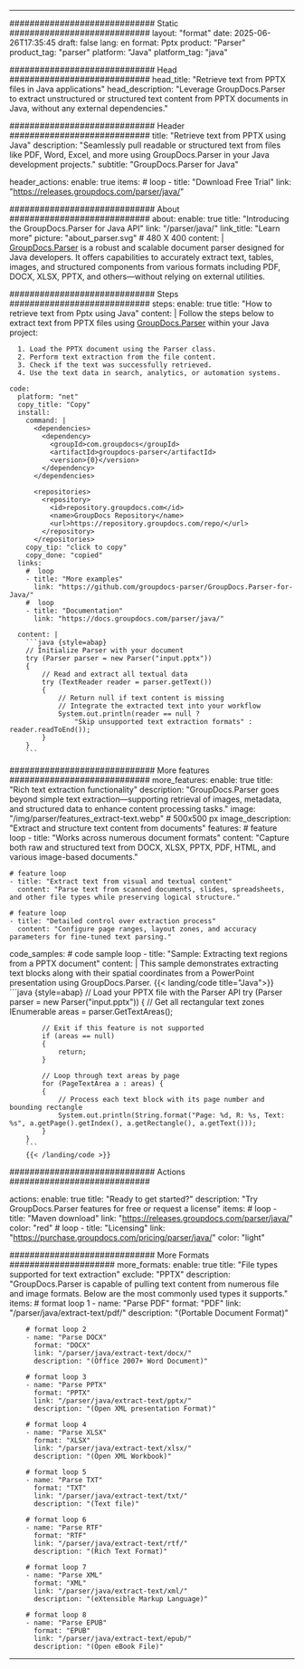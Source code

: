


---
############################# Static ############################
layout: "format"
date:  2025-06-26T17:35:45
draft: false
lang: en
format: Pptx
product: "Parser"
product_tag: "parser"
platform: "Java"
platform_tag: "java"

############################# Head ############################
head_title: "Retrieve text from PPTX files in Java applications"
head_description: "Leverage GroupDocs.Parser to extract unstructured or structured text content from PPTX documents in Java, without any external dependencies."

############################# Header ############################
title: "Retrieve text from PPTX using Java" 
description: "Seamlessly pull readable or structured text from files like PDF, Word, Excel, and more using GroupDocs.Parser in your Java development projects."
subtitle: "GroupDocs.Parser for Java" 

header_actions:
  enable: true
  items:
    #  loop
    - title: "Download Free Trial"
      link: "https://releases.groupdocs.com/parser/java/"
      
############################# About ############################
about:
    enable: true
    title: "Introducing the GroupDocs.Parser for Java API"
    link: "/parser/java/"
    link_title: "Learn more"
    picture: "about_parser.svg" # 480 X 400
    content: |
       [GroupDocs.Parser](/parser/java/) is a robust and scalable document parser designed for Java developers. It offers capabilities to accurately extract text, tables, images, and structured components from various formats including PDF, DOCX, XLSX, PPTX, and others—without relying on external utilities.

############################# Steps ############################
steps:
    enable: true
    title: "How to retrieve text from Pptx using Java"
    content: |
      Follow the steps below to extract text from PPTX files using [GroupDocs.Parser](/parser/java/) within your Java project:
      
      1. Load the PPTX document using the Parser class.
      2. Perform text extraction from the file content.
      3. Check if the text was successfully retrieved.
      4. Use the text data in search, analytics, or automation systems.
   
    code:
      platform: "net"
      copy_title: "Copy"
      install:
        command: |
          <dependencies>
            <dependency>
              <groupId>com.groupdocs</groupId>
              <artifactId>groupdocs-parser</artifactId>
              <version>{0}</version>
            </dependency>
          </dependencies>

          <repositories>
            <repository>
              <id>repository.groupdocs.com</id>
              <name>GroupDocs Repository</name>
              <url>https://repository.groupdocs.com/repo/</url>
            </repository>
          </repositories>
        copy_tip: "click to copy"
        copy_done: "copied"
      links:
        #  loop
        - title: "More examples"
          link: "https://github.com/groupdocs-parser/GroupDocs.Parser-for-Java/"
        #  loop
        - title: "Documentation"
          link: "https://docs.groupdocs.com/parser/java/"
          
      content: |
        ```java {style=abap}
        // Initialize Parser with your document
        try (Parser parser = new Parser("input.pptx"))
        {
            // Read and extract all textual data
            try (TextReader reader = parser.getText())
            {
                // Return null if text content is missing
                // Integrate the extracted text into your workflow
                System.out.println(reader == null ? 
                    "Skip unsupported text extraction formats" : reader.readToEnd());
            }
        }
        ```            

############################# More features ############################
more_features:
  enable: true
  title: "Rich text extraction functionality"
  description: "GroupDocs.Parser goes beyond simple text extraction—supporting retrieval of images, metadata, and structured data to enhance content processing tasks."
  image: "/img/parser/features_extract-text.webp" # 500x500 px
  image_description: "Extract and structure text content from documents"
  features:
    # feature loop
    - title: "Works across numerous document formats"
      content: "Capture both raw and structured text from DOCX, XLSX, PPTX, PDF, HTML, and various image-based documents."

    # feature loop
    - title: "Extract text from visual and textual content"
      content: "Parse text from scanned documents, slides, spreadsheets, and other file types while preserving logical structure."

    # feature loop
    - title: "Detailed control over extraction process"
      content: "Configure page ranges, layout zones, and accuracy parameters for fine-tuned text parsing."
      
  code_samples:
    # code sample loop
    - title: "Sample: Extracting text regions from a PPTX document"
      content: |
        This sample demonstrates extracting text blocks along with their spatial coordinates from a PowerPoint presentation using GroupDocs.Parser.
        {{< landing/code title="Java">}}
        ```java {style=abap}
        //  Load your PPTX file with the Parser API
        try (Parser parser = new Parser("input.pptx"))
        {
            // Get all rectangular text zones
            IEnumerable<PageTextArea> areas = parser.GetTextAreas();

            // Exit if this feature is not supported
            if (areas == null)
            {
                return;
            }

            // Loop through text areas by page
            for (PageTextArea a : areas) {
            {
                // Process each text block with its page number and bounding rectangle
                System.out.println(String.format("Page: %d, R: %s, Text: %s", a.getPage().getIndex(), a.getRectangle(), a.getText()));
            }
        }
        ```
        {{< /landing/code >}}


############################# Actions ############################

actions:
  enable: true
  title: "Ready to get started?"
  description: "Try GroupDocs.Parser features for free or request a license"
  items:
    #  loop
    - title: "Maven download"
      link: "https://releases.groupdocs.com/parser/java/"
      color: "red"
        #  loop
    - title: "Licensing"
      link: "https://purchase.groupdocs.com/pricing/parser/java/"
      color: "light"


############################# More Formats #####################
more_formats:
    enable: true
    title: "File types supported for text extraction"
    exclude: "PPTX"
    description: "GroupDocs.Parser is capable of pulling text content from numerous file and image formats. Below are the most commonly used types it supports."
    items: 
        # format loop 1
        - name: "Parse PDF"
          format: "PDF"
          link: "/parser/java/extract-text/pdf/"
          description: "(Portable Document Format)"
          
        # format loop 2
        - name: "Parse DOCX"
          format: "DOCX"
          link: "/parser/java/extract-text/docx/"
          description: "(Office 2007+ Word Document)"
          
        # format loop 3
        - name: "Parse PPTX"
          format: "PPTX"
          link: "/parser/java/extract-text/pptx/"
          description: "(Open XML presentation Format)"
          
        # format loop 4
        - name: "Parse XLSX"
          format: "XLSX"
          link: "/parser/java/extract-text/xlsx/"
          description: "(Open XML Workbook)"
          
        # format loop 5
        - name: "Parse TXT"
          format: "TXT"
          link: "/parser/java/extract-text/txt/"
          description: "(Text file)"
          
        # format loop 6
        - name: "Parse RTF"
          format: "RTF"
          link: "/parser/java/extract-text/rtf/"
          description: "(Rich Text Format)"
          
        # format loop 7
        - name: "Parse XML"
          format: "XML"
          link: "/parser/java/extract-text/xml/"
          description: "(eXtensible Markup Language)"
          
        # format loop 8
        - name: "Parse EPUB"
          format: "EPUB"
          link: "/parser/java/extract-text/epub/"
          description: "(Open eBook File)"
         
          

---